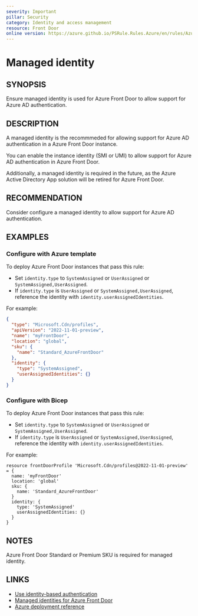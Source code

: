 ```yaml
---
severity: Important
pillar: Security
category: Identity and access management
resource: Front Door
online version: https://azure.github.io/PSRule.Rules.Azure/en/rules/Azure.CDN.ManagedIdentity/
---
```


# Managed identity

## SYNOPSIS

Ensure managed identity is used for Azure Front Door to allow support for Azure AD authentication.

## DESCRIPTION

A managed identity is the recommmeded for allowing support for Azure AD authentication in a Azure Front Door instance.

You can enable the instance identity (SMI or UMI) to allow support for Azure AD authentication in Azure Front Door.

Additionally, a managed identity is required in the future, as the Azure Active Directory App solution will be retired for Azure Front Door.

## RECOMMENDATION

Consider configure a managed identity to allow support for Azure AD authentication.

## EXAMPLES

### Configure with Azure template

To deploy Azure Front Door instances that pass this rule:

- Set `identity.type` to `SystemAssigned` or `UserAssigned` or `SystemAssigned,UserAssigned`.
- If `identity.type` is `UserAssigned` or `SystemAssigned,UserAssigned`, reference the identity with `identity.userAssignedIdentities`.

For example:

```json
{
  "type": "Microsoft.Cdn/profiles",
  "apiVersion": "2022-11-01-preview",
  "name": "myFrontDoor",
  "location": "global",
  "sku": {
    "name": "Standard_AzureFrontDoor"
  },
  "identity": {
    "type": "SystemAssigned",
    "userAssignedIdentities": {}
  }
}
```
 
### Configure with Bicep

To deploy Azure Front Door instances that pass this rule:

- Set `identity.type` to `SystemAssigned` or `UserAssigned` or `SystemAssigned,UserAssigned`.
- If `identity.type` is `UserAssigned` or `SystemAssigned,UserAssigned`, reference the identity with `identity.userAssignedIdentities`.

For example:

```bicep
resource frontDoorProfile 'Microsoft.Cdn/profiles@2022-11-01-preview' = {
  name: 'myFrontDoor'
  location: 'global'
  sku: {
    name: 'Standard_AzureFrontDoor'
  }
  identity: {
    type: 'SystemAssigned'
    userAssignedIdentities: {}
  }
}
```

## NOTES

Azure Front Door Standard or Premium SKU is required for managed identity.

## LINKS

- [Use identity-based authentication](https://learn.microsoft.com/azure/architecture/framework/security/design-identity-authentication#use-identity-based-authentication)
- [Managed identities for Azure Front Door](https://learn.microsoft.com/azure/frontdoor/managed-identity)
- [Azure deployment reference](https://learn.microsoft.com/azure/templates/microsoft.cdn/profiles#managedserviceidentity)
